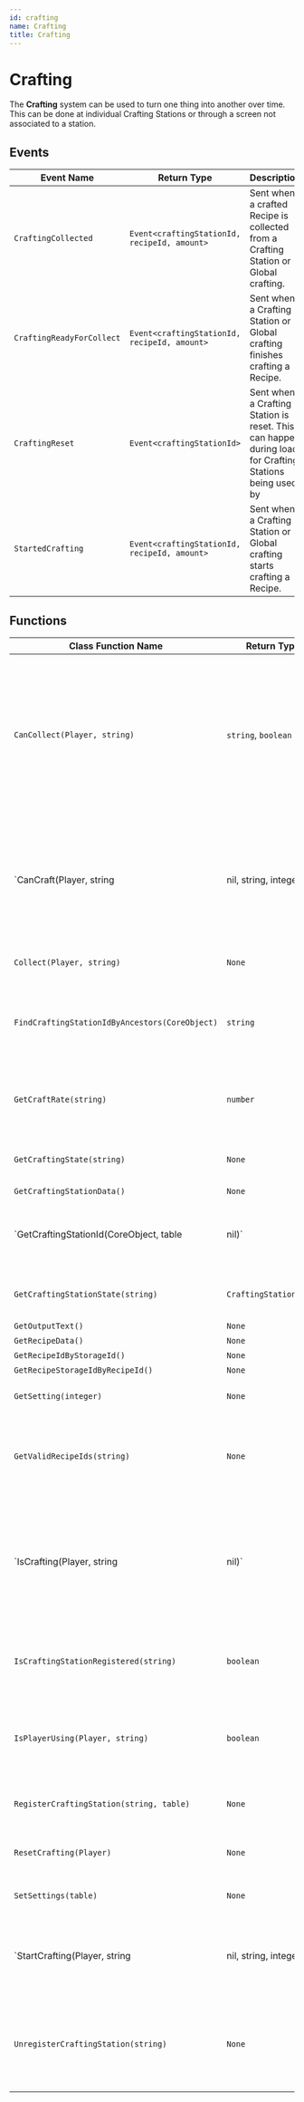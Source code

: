 ```yaml
---
id: crafting
name: Crafting
title: Crafting
---
```


# Crafting

The **Crafting** system can be used to turn one thing into another over time. This can be done at individual Crafting Stations or through a screen not associated to a station.

## Events

| Event Name | Return Type | Description | Tags |
| ---------- | ----------- | ----------- | ---- |
| `CraftingCollected` | `Event<craftingStationId, recipeId, amount>` | Sent when a crafted Recipe is collected from a Crafting Station or Global crafting. | Client |
| `CraftingReadyForCollect` | `Event<craftingStationId, recipeId, amount>` | Sent when a Crafting Station or Global crafting finishes crafting a Recipe. | Client |
| `CraftingReset` | `Event<craftingStationId>` | Sent when a Crafting Station is reset. This can happen during load for Crafting Stations being used by | Server |
| `StartedCrafting` | `Event<craftingStationId, recipeId, amount>` | Sent when a Crafting Station or Global crafting starts crafting a Recipe. | Client |

## Functions

| Class Function Name | Return Type | Description | Tags |
| ------------------- | ----------- | ----------- | ---- |
| `CanCollect(Player, string)` | `string`, `boolean` | Returns true if the Player can collect from the Crafting Station or global crafting. Returns false and an error message if they cannot. | None |
| `CanCraft(Player, string|nil, string, integer)` | `boolean` | Returns true if the Player can craft a Recipe at the Crafting Station if one is provided, otherwise checks against global crafting status if that is allowed. | None |
| `Collect(Player, string)` | `None` | Collect a finished Recipe. | None |
| `FindCraftingStationIdByAncestors(CoreObject)` | `string` | Returns a Crafting Station ID if one exists in the targets ancestors. | None |
| `GetCraftRate(string)` | `number` | Returns the craft rate for a Recipe on a Crafting Station. | None |
| `GetCraftingState(string)` | `None` | Returns the global crafting state. | None |
| `GetCraftingStationData()` | `None` | None | None |
| `GetCraftingStationId(CoreObject, table|nil)` | `string` | Returns an ID formatted as a Crafting Station ID for a target object if possible. | None |
| `GetCraftingStationState(string)` | `CraftingStationState` | Returns the state of a Crafting Station. | None |
| `GetOutputText()` | `None` | None | None |
| `GetRecipeData()` | `None` | None | None |
| `GetRecipeIdByStorageId()` | `None` | None | None |
| `GetRecipeStorageIdByRecipeId()` | `None` | None | None |
| `GetSetting(integer)` | `None` | Gets a crafting setting. | None |
| `GetValidRecipeIds(string)` | `None` | Returns a table of recipe IDs that can be crafted on the crafting station. | None |
| `IsCrafting(Player, string|nil)` | `None` | Returns true if the crafting station is currently crafting a recipe. If craftingStationId is nil then the global crafting state will be checked. | None |
| `IsCraftingStationRegistered(string)` | `boolean` | Returns true if the Crafting Station has been registered. | None |
| `IsPlayerUsing(Player, string)` | `boolean` | Returns true if the Player is currently using the Crafting Station. | None |
| `RegisterCraftingStation(string, table)` | `None` | Registers a Crafting Station to the system. | None |
| `ResetCrafting(Player)` | `None` | Resets Crafting state for a Player. | None |
| `SetSettings(table)` | `None` | Sets crafting settings. | None |
| `StartCrafting(Player, string|nil, string, integer)` | `None` | Starts crafting a recipe. If craftingStationId is nil then the global crafting state will be used. | None |
| `UnregisterCraftingStation(string)` | `None` | When destroying a Crafting Station it is important to unregister it. | None |
